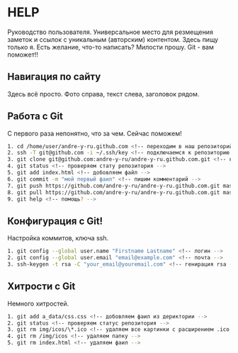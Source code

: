 HELP
====
Руководство пользователя. Универсальное место для резмещения заметок и ссылок с уникальным (авторским) контентом. Здесь пищу только я. Есть желание, что-то написать? Милости прошу. Git - вам поможет!!

Навигация по сайту
------------------
Здесь всё просто. Фото справа, текст слева, заголовок рядом.

Работа с Git
------------
С первого раза непонятно, что за чем. Сейчас поможем!
```bash
1. cd /home/user/andre-y-ru.github.com <!-- переходим в наш репозиторий -->
2. ssh -T git@github.com -i ~/.ssh/key <!-- подключаемся к репозиторию на гитхаб -->
3. git clone git@github.com:andre-y-ru/andre-y-ru.github.com.git <!-- копируем весь репозиторий -->
4. git status <!-- проверяем стату репозитория -->
5. git add index.html <!-- добовляем файл -->
6. git commit -m "мой первый фаил" <!-- пишим комментарий -->
7. git push https://github.com/andre-y-ru/andre-y-ru.github.com.git master <!-- пушим на гитхаб -->
8. git pull https://github.com/andre-y-ru/andre-y-ru.github.com.git master <!-- пулим сайтик на локалку (полезна при работе на нескольких пк) -->
9. git help <!-- помощь? -->
```

Конфигурация с Git!
-------------------
Настройка коммитов, ключа ssh.
```bash
1. git config --global user.name "Firstname Lastname" <!-- логин -->
2. git config --global user.email "email@example.com" <!-- почта -->
3. ssh-keygen -t rsa -C "your_email@youremail.com" <!-- генирация rsa -->
```

Хитрости с Git
--------------
Немного хитростей.
```bash
1. git add a_data/css.css <!-- добовляем фаил из дериктории -->
2. git status <!-- проверяем статус репозитория -->
3. git rm img/icos/\*.ico <!-- удаляем все картинки с расширением .ico -->
4. git rm /img/icos <!-- удаляем папку -->
5. git rm index.html <!-- удаляем фаил -->
```

